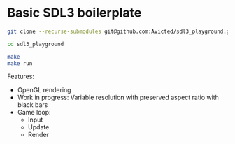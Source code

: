 # Basic SDL3 boilerplate

```bash
git clone --recurse-submodules git@github.com:Avicted/sdl3_playground.git

cd sdl3_playground

make
make run
```

Features:
- OpenGL rendering
- Work in progress: Variable resolution with preserved aspect ratio with black bars
- Game loop:
    - Input
    - Update
    - Render
